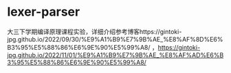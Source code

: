 # lexer-parser
大三下学期编译原理课程实验，详细介绍参考博客https://gintoki-jpg.github.io/2022/09/30/%E9%A1%B9%E7%9B%AE_%E8%AF%8D%E6%B3%95%E5%88%86%E6%9E%90%E5%99%A8/
，https://gintoki-jpg.github.io/2022/11/01/%E9%A1%B9%E7%9B%AE_%E8%AF%AD%E6%B3%95%E5%88%86%E6%9E%90%E5%99%A8/
